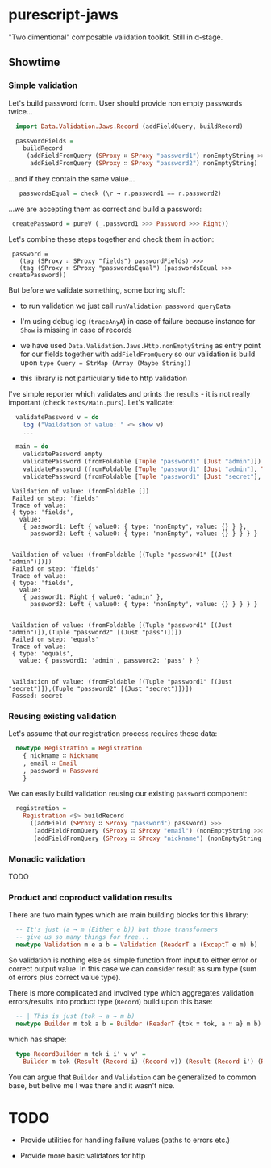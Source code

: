 # purescript-jaws

"Two dimentional" composable validation toolkit. Still in α-stage.

## Showtime

### Simple validation

Let's build password form. User should provide non empty passwords twice...

  ```purescript
    import Data.Validation.Jaws.Record (addFieldQuery, buildRecord)

    passwordFields =
      buildRecord
       (addFieldFromQuery (SProxy ∷ SProxy "password1") nonEmptyString >>>
        addFieldFromQuery (SProxy ∷ SProxy "password2") nonEmptyString)
  ```

...and if they contain the same value...

  ```purescript
     passwordsEqual = check (\r → r.password1 == r.password2)
  ```
...we are accepting them as correct and build a password:

  ```purescript
   createPassword = pureV (_.password1 >>> Password >>> Right))
  ```
Let's combine these steps together and check them in action:

  ```
   password =
     (tag (SProxy ∷ SProxy "fields") passwordFields) >>>
     (tag (SProxy ∷ SProxy "passwordsEqual") (passwordsEqual >>> createPassword))

  ```

But before we validate something, some boring stuff:

  * to run validation we just call `runValidation password queryData`

  * I'm using debug log (`traceAnyA`) in case of failure because instance for `Show` is missing in case of records

  * we have used `Data.Validation.Jaws.Http.nonEmptyString` as entry point for our fields together with `addFieldFromQuery`
    so our validation is build upon `type Query = StrMap (Array (Maybe String))`

  * this library is not particularly tide to http validation


 I've simple reporter which validates and prints the results - it is not really important (check `tests/Main.purs`). Let's validate:

  ```purescript
    validatePassword v = do
      log ("Vaildation of value: " <> show v)
      ...

    main = do
      validatePassword empty
      validatePassword (fromFoldable [Tuple "password1" [Just "admin"]])
      validatePassword (fromFoldable [Tuple "password1" [Just "admin"], Tuple "password2" [Just "pass"]])
      validatePassword (fromFoldable [Tuple "password1" [Just "secret"], Tuple "password2" [Just "secret"]])
   ```

   ```
    Vaildation of value: (fromFoldable [])
    Failed on step: 'fields'
    Trace of value:
    { type: 'fields',
      value:
       { password1: Left { value0: { type: 'nonEmpty', value: {} } },
         password2: Left { value0: { type: 'nonEmpty', value: {} } } } }


    Vaildation of value: (fromFoldable [(Tuple "password1" [(Just "admin")])])
    Failed on step: 'fields'
    Trace of value:
    { type: 'fields',
      value:
       { password1: Right { value0: 'admin' },
         password2: Left { value0: { type: 'nonEmpty', value: {} } } } }


    Vaildation of value: (fromFoldable [(Tuple "password1" [(Just "admin")]),(Tuple "password2" [(Just "pass")])])
    Failed on step: 'equals'
    Trace of value:
    { type: 'equals',
      value: { password1: 'admin', password2: 'pass' } }


    Vaildation of value: (fromFoldable [(Tuple "password1" [(Just "secret")]),(Tuple "password2" [(Just "secret")])])
    Passed: secret
  ```

### Reusing existing validation

Let's assume that our registration process requires these data:

  ```purescript
    newtype Registration = Registration
      { nickname ∷ Nickname
      , email ∷ Email
      , password ∷ Password
      }
  ```

We can easily build validation reusing our existing `password` component:

  ```purescript
    registration =
      Registration <$> buildRecord
        ((addField (SProxy ∷ SProxy "password") password) >>>
         (addFieldFromQuery (SProxy ∷ SProxy "email") (nonEmptyString >>> email') >>>
         (addFieldFromQuery (SProxy ∷ SProxy "nickname") (nonEmptyString >>> pureV (Nickname >>> Right)))))
  ```

### Monadic validation

TODO

### Product and coproduct validation results

There are two main types which are main building blocks for this library:

  ```purescript
    -- It's just (a → m (Either e b)) but those transformers
    -- give us so many things for free...
    newtype Validation m e a b = Validation (ReaderT a (ExceptT e m) b)
  ```

So validation is nothing else as simple function from input to either error or correct output value. In this case we can consider result as sum type (sum of errors plus correct value type).

There is more complicated and involved type which aggregates validation errors/results into product type (`Record`) build upon this base:

  ```purescript
    -- | This is just (tok → a → m b)
    newtype Builder m tok a b = Builder (ReaderT {tok ∷ tok, a ∷ a} m b)
  ```

which has shape:

  ```purescript
    type RecordBuilder m tok i i' v v' =
      Builder m tok (Result (Record i) (Record v)) (Result (Record i') (Record v'))
  ```
You can argue that `Builder` and `Validation` can be generalized to common base, but belive me I was there and it wasn't nice.


# TODO

  * Provide utilities for handling failure values (paths to errors etc.)

  * Provide more basic validators for http
